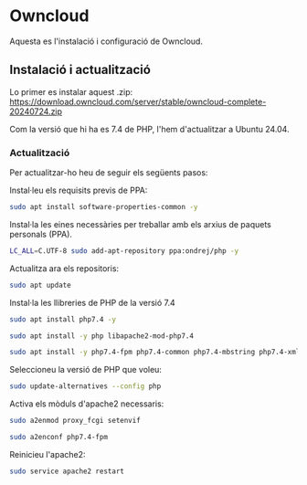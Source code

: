 # Owncloud 

Aquesta es l'instalació i configuració de Owncloud.

## Instalació i actualització

Lo primer es instalar aquest .zip: https://download.owncloud.com/server/stable/owncloud-complete-20240724.zip

Com la versió que hi ha es 7.4 de PHP, l'hem d'actualitzar a Ubuntu 24.04.

### Actualització

Per actualitzar-ho heu de seguir els següents pasos:

Instal·leu els requisits previs de PPA:
```bash
sudo apt install software-properties-common -y
```

Instal·la les eines necessàries per treballar amb els arxius de paquets personals (PPA).
```bash
LC_ALL=C.UTF-8 sudo add-apt-repository ppa:ondrej/php -y
```

Actualitza ara els repositoris:
```bash
sudo apt update
```

Instal·la les llibreries de PHP de la versió 7.4
```bash
sudo apt install php7.4 -y
```
```bash
sudo apt install -y php libapache2-mod-php7.4
```

```bash
sudo apt install -y php7.4-fpm php7.4-common php7.4-mbstring php7.4-xmlrpc php7.4-soap php7.4-gd php7.4-xml php7.4-intl php7.4-mysql php7.4-cli php7.4-ldap php7.4-zip php7.4-curl
```

Seleccioneu la versió de PHP que voleu:
```bash
sudo update-alternatives --config php
```

Activa els mòduls d'apache2 necessaris:
```bash
sudo a2enmod proxy_fcgi setenvif
```

```bash
sudo a2enconf php7.4-fpm
```

Reinicieu l'apache2:
```bash
sudo service apache2 restart
```
